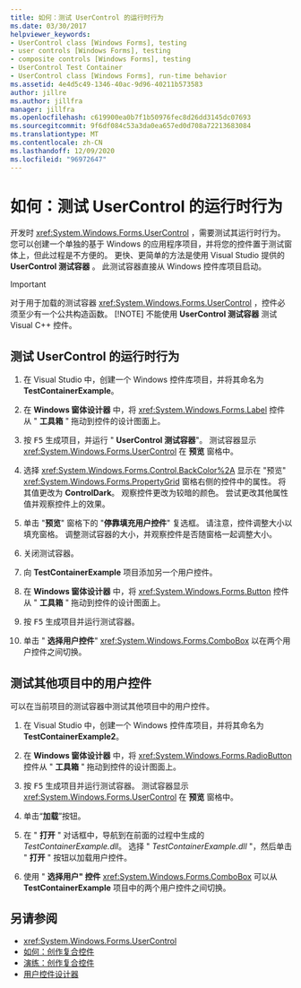 ```yaml
---
title: 如何：测试 UserControl 的运行时行为
ms.date: 03/30/2017
helpviewer_keywords:
- UserControl class [Windows Forms], testing
- user controls [Windows Forms], testing
- composite controls [Windows Forms], testing
- UserControl Test Container
- UserControl class [Windows Forms], run-time behavior
ms.assetid: 4e4d5c49-1346-40ac-9d96-40211b573583
author: jillre
ms.author: jillfra
manager: jillfra
ms.openlocfilehash: c619900ea0b7f1b50976fec8d26dd3145dc07693
ms.sourcegitcommit: 9f6df084c53a3da0ea657ed0d708a72213683084
ms.translationtype: MT
ms.contentlocale: zh-CN
ms.lasthandoff: 12/09/2020
ms.locfileid: "96972647"
---
```

# <a name="how-to-test-the-run-time-behavior-of-a-usercontrol"></a>如何：测试 UserControl 的运行时行为

开发时 <xref:System.Windows.Forms.UserControl> ，需要测试其运行时行为。 您可以创建一个单独的基于 Windows 的应用程序项目，并将您的控件置于测试窗体上，但此过程是不方便的。 更快、更简单的方法是使用 Visual Studio 提供的 **UserControl 测试容器** 。 此测试容器直接从 Windows 控件库项目启动。

> [!IMPORTANT]
> 对于用于加载的测试容器 <xref:System.Windows.Forms.UserControl> ，控件必须至少有一个公共构造函数。
> [!NOTE]
> 不能使用 **UserControl 测试容器** 测试 Visual C++ 控件。

## <a name="test-the-run-time-behavior-of-a-usercontrol"></a>测试 UserControl 的运行时行为

1. 在 Visual Studio 中，创建一个 Windows 控件库项目，并将其命名为 **TestContainerExample**。

2. 在 **Windows 窗体设计器** 中，将 <xref:System.Windows.Forms.Label> 控件从 " **工具箱** " 拖动到控件的设计图面上。

3. 按 <kbd>F5</kbd> 生成项目，并运行 " **UserControl 测试容器**"。 测试容器显示 <xref:System.Windows.Forms.UserControl> 在 **预览** 窗格中。

4. 选择 <xref:System.Windows.Forms.Control.BackColor%2A> 显示在 "预览" <xref:System.Windows.Forms.PropertyGrid> 窗格右侧的控件中的属性。 将其值更改为 **ControlDark**。 观察控件更改为较暗的颜色。 尝试更改其他属性值并观察控件上的效果。

5. 单击 "**预览**" 窗格下的 "**停靠填充用户控件**" 复选框。 请注意，控件调整大小以填充窗格。 调整测试容器的大小，并观察控件是否随窗格一起调整大小。

6. 关闭测试容器。

7. 向 **TestContainerExample** 项目添加另一个用户控件。

8. 在 **Windows 窗体设计器** 中，将 <xref:System.Windows.Forms.Button> 控件从 " **工具箱** " 拖动到控件的设计图面上。

9. 按 <kbd>F5</kbd> 生成项目并运行测试容器。

10. 单击 " **选择用户控件**" <xref:System.Windows.Forms.ComboBox> 以在两个用户控件之间切换。

## <a name="test-user-controls-from-another-project"></a>测试其他项目中的用户控件

可以在当前项目的测试容器中测试其他项目中的用户控件。

1. 在 Visual Studio 中，创建一个 Windows 控件库项目，并将其命名为 **TestContainerExample2**。

2. 在 **Windows 窗体设计器** 中，将 <xref:System.Windows.Forms.RadioButton> 控件从 " **工具箱** " 拖动到控件的设计图面上。

3. 按 <kbd>F5</kbd> 生成项目并运行测试容器。 测试容器显示 <xref:System.Windows.Forms.UserControl> 在 **预览** 窗格中。

4. 单击“**加载**”按钮。

5. 在 " **打开** " 对话框中，导航到在前面的过程中生成的 *TestContainerExample.dll*。 选择 " *TestContainerExample.dll* "，然后单击 " **打开** " 按钮以加载用户控件。

6. 使用 " **选择用户" 控件** <xref:System.Windows.Forms.ComboBox> 可以从 **TestContainerExample** 项目中的两个用户控件之间切换。

## <a name="see-also"></a>另请参阅

- <xref:System.Windows.Forms.UserControl>
- [如何：创作复合控件](how-to-author-composite-controls.md)
- [演练：创作复合控件](walkthrough-authoring-a-composite-control-with-visual-csharp.md)
- [用户控件设计器](/previous-versions/visualstudio/visual-studio-2010/183c3hth(v=vs.100))
